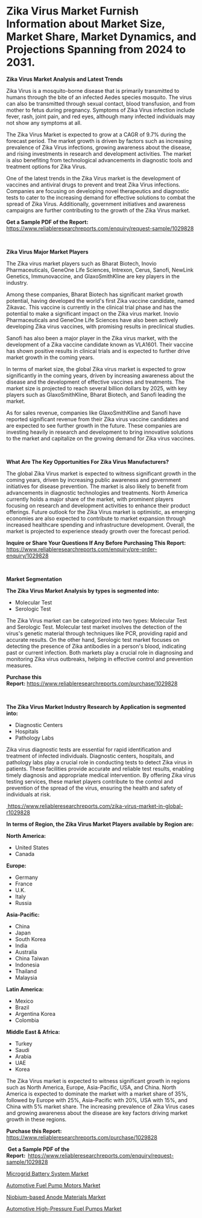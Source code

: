<p><h1>Zika Virus Market Furnish Information about Market Size, Market Share, Market Dynamics, and Projections Spanning from 2024 to 2031.</h1></p><p><strong>Zika Virus Market Analysis and Latest Trends</strong></p>
<p><p>Zika Virus is a mosquito-borne disease that is primarily transmitted to humans through the bite of an infected Aedes species mosquito. The virus can also be transmitted through sexual contact, blood transfusion, and from mother to fetus during pregnancy. Symptoms of Zika Virus infection include fever, rash, joint pain, and red eyes, although many infected individuals may not show any symptoms at all.</p><p>The Zika Virus Market is expected to grow at a CAGR of 9.7% during the forecast period. The market growth is driven by factors such as increasing prevalence of Zika Virus infections, growing awareness about the disease, and rising investments in research and development activities. The market is also benefiting from technological advancements in diagnostic tools and treatment options for Zika Virus.</p><p>One of the latest trends in the Zika Virus market is the development of vaccines and antiviral drugs to prevent and treat Zika Virus infections. Companies are focusing on developing novel therapeutics and diagnostic tests to cater to the increasing demand for effective solutions to combat the spread of Zika Virus. Additionally, government initiatives and awareness campaigns are further contributing to the growth of the Zika Virus market.</p></p>
<p><strong>Get a Sample PDF of the Report:&nbsp;</strong> <a href="https://www.reliableresearchreports.com/enquiry/request-sample/1029828">https://www.reliableresearchreports.com/enquiry/request-sample/1029828</a></p>
<p>&nbsp;</p>
<p><strong>Zika Virus Major Market Players</strong></p>
<p><p>The Zika virus market players such as Bharat Biotech, Inovio Pharmaceuticals, GeneOne Life Sciences, Intrexon, Cerus, Sanofi, NewLink Genetics, Immunovaccine, and GlaxoSmithKline are key players in the industry. </p><p>Among these companies, Bharat Biotech has significant market growth potential, having developed the world's first Zika vaccine candidate, named Zikavac. This vaccine is currently in the clinical trial phase and has the potential to make a significant impact on the Zika virus market. Inovio Pharmaceuticals and GeneOne Life Sciences have also been actively developing Zika virus vaccines, with promising results in preclinical studies.</p><p>Sanofi has also been a major player in the Zika virus market, with the development of a Zika vaccine candidate known as VLA1601. Their vaccine has shown positive results in clinical trials and is expected to further drive market growth in the coming years. </p><p>In terms of market size, the global Zika virus market is expected to grow significantly in the coming years, driven by increasing awareness about the disease and the development of effective vaccines and treatments. The market size is projected to reach several billion dollars by 2025, with key players such as GlaxoSmithKline, Bharat Biotech, and Sanofi leading the market.</p><p>As for sales revenue, companies like GlaxoSmithKline and Sanofi have reported significant revenue from their Zika virus vaccine candidates and are expected to see further growth in the future. These companies are investing heavily in research and development to bring innovative solutions to the market and capitalize on the growing demand for Zika virus vaccines.</p></p>
<p>&nbsp;</p>
<p><strong>What Are The Key Opportunities For Zika Virus Manufacturers?</strong></p>
<p><p>The global Zika Virus market is expected to witness significant growth in the coming years, driven by increasing public awareness and government initiatives for disease prevention. The market is also likely to benefit from advancements in diagnostic technologies and treatments. North America currently holds a major share of the market, with prominent players focusing on research and development activities to enhance their product offerings. Future outlook for the Zika Virus market is optimistic, as emerging economies are also expected to contribute to market expansion through increased healthcare spending and infrastructure development. Overall, the market is projected to experience steady growth over the forecast period.</p></p>
<p><strong>Inquire or Share Your Questions If Any Before Purchasing This Report:</strong> <a href="https://www.reliableresearchreports.com/enquiry/pre-order-enquiry/1029828">https://www.reliableresearchreports.com/enquiry/pre-order-enquiry/1029828</a></p>
<p>&nbsp;</p>
<p><strong>Market Segmentation</strong></p>
<p><strong>The Zika Virus Market Analysis by types is segmented into:</strong></p>
<p><ul><li>Molecular Test</li><li>Serologic Test</li></ul></p>
<p><p>The Zika Virus market can be categorized into two types: Molecular Test and Serologic Test. Molecular test market involves the detection of the virus's genetic material through techniques like PCR, providing rapid and accurate results. On the other hand, Serologic test market focuses on detecting the presence of Zika antibodies in a person's blood, indicating past or current infection. Both markets play a crucial role in diagnosing and monitoring Zika virus outbreaks, helping in effective control and prevention measures.</p></p>
<p><strong>Purchase this Report:&nbsp;</strong><a href="https://www.reliableresearchreports.com/purchase/1029828">https://www.reliableresearchreports.com/purchase/1029828</a></p>
<p>&nbsp;</p>
<p><strong>The Zika Virus Market Industry Research by Application is segmented into:</strong></p>
<p><ul><li>Diagnostic Centers</li><li>Hospitals</li><li>Pathology Labs</li></ul></p>
<p><p>Zika virus diagnostic tests are essential for rapid identification and treatment of infected individuals. Diagnostic centers, hospitals, and pathology labs play a crucial role in conducting tests to detect Zika virus in patients. These facilities provide accurate and reliable test results, enabling timely diagnosis and appropriate medical intervention. By offering Zika virus testing services, these market players contribute to the control and prevention of the spread of the virus, ensuring the health and safety of individuals at risk.</p></p>
<p><a href="https://www.reliableresearchreports.com/zika-virus-market-in-global-r1029828">&nbsp;https://www.reliableresearchreports.com/zika-virus-market-in-global-r1029828</a></p>
<p><strong>In terms of Region, the Zika Virus Market Players available by Region are:</strong></p>
<p>
    <p> <strong> North America: </strong>
        <ul>
            <li>United States</li>
            <li>Canada</li>
        </ul>
        </p> 
    <p> <strong> Europe: </strong>
        <ul>
            <li>Germany</li>
            <li>France</li>
            <li>U.K.</li>
            <li>Italy</li>
            <li>Russia</li>
        </ul>
        </p> 
    <p> <strong> Asia-Pacific: </strong>
        <ul>
            <li>China</li>
            <li>Japan</li>
            <li>South Korea</li>
            <li>India</li>
            <li>Australia</li>
            <li>China Taiwan</li>
            <li>Indonesia</li>
            <li>Thailand</li>
            <li>Malaysia</li>
        </ul>
        </p> 
    <p> <strong> Latin America: </strong>
        <ul>
            <li>Mexico</li>
            <li>Brazil</li>
            <li>Argentina Korea</li>
            <li>Colombia</li>
        </ul>
        </p> 
    <p> <strong> Middle East & Africa: </strong>
        <ul>
            <li>Turkey</li>
            <li>Saudi</li>
            <li>Arabia</li>
            <li>UAE</li>
            <li>Korea</li>
        </ul>
    </p>
    </p>
<p><p>The Zika Virus market is expected to witness significant growth in regions such as North America, Europe, Asia-Pacific, USA, and China. North America is expected to dominate the market with a market share of 35%, followed by Europe with 25%, Asia-Pacific with 20%, USA with 15%, and China with 5% market share. The increasing prevalence of Zika Virus cases and growing awareness about the disease are key factors driving market growth in these regions.</p></p>
<p><strong>Purchase this Report: </strong><a href="https://www.reliableresearchreports.com/purchase/1029828">https://www.reliableresearchreports.com/purchase/1029828</a></p>
<p>&nbsp;<strong>Get a Sample PDF of the Report:&nbsp;&nbsp;</strong><a href="https://www.reliableresearchreports.com/enquiry/request-sample/1029828">https://www.reliableresearchreports.com/enquiry/request-sample/1029828</a></p>
<p><strong></strong></p>
<p><p><a href="https://medium.com/@foyazahmed1999_69116/microgrid-battery-system-market-research-report-includes-analysis-on-market-size-share-and-growth-81fd6889e342">Microgrid Battery System Market</a></p><p><a href="https://github.com/salfordkingie/Market-Research-Report-List-1/blob/main/automotive-fuel-pump-motors-market.md">Automotive Fuel Pump Motors Market</a></p><p><a href="https://medium.com/@irwingibson2023/niobium-based-anode-materials-market-research-report-market-forecast-and-growth-prospects-with-a-c260e58382ac">Niobium-based Anode Materials Market</a></p><p><a href="https://github.com/mdmasty/Market-Research-Report-List-1/blob/main/automotive-high-pressure-fuel-pumps-market.md">Automotive High-Pressure Fuel Pumps Market</a></p></p>